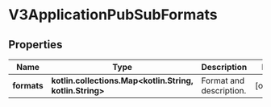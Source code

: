 
# V3ApplicationPubSubFormats

## Properties
Name | Type | Description | Notes
------------ | ------------- | ------------- | -------------
**formats** | **kotlin.collections.Map&lt;kotlin.String, kotlin.String&gt;** | Format and description. |  [optional]



